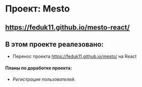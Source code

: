 # **Проект: Mesto**
https://feduk11.github.io/mesto-react/
------
## В этом проекте реалезовано:
* Перенос проекта https://feduk11.github.io/mesto/ на React
#### Планы по доработке проекта:
* *Регистрация пользователей*.
